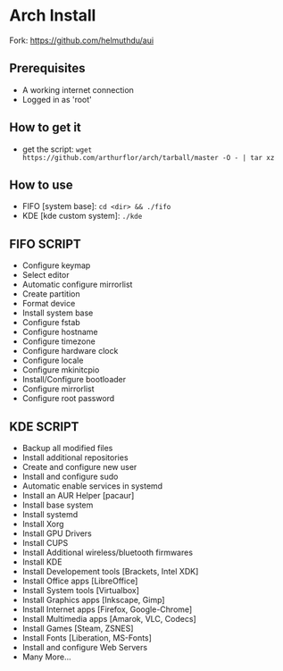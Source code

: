# Arch Install
Fork: https://github.com/helmuthdu/aui

## Prerequisites
- A working internet connection
- Logged in as 'root'

## How to get it
- get the script: `wget https://github.com/arthurflor/arch/tarball/master -O - | tar xz`

## How to use
- FIFO [system base]: `cd <dir> && ./fifo`
- KDE [kde custom system]: `./kde`

## FIFO SCRIPT
- Configure keymap
- Select editor
- Automatic configure mirrorlist
- Create partition
- Format device
- Install system base
- Configure fstab
- Configure hostname
- Configure timezone
- Configure hardware clock
- Configure locale
- Configure mkinitcpio
- Install/Configure bootloader
- Configure mirrorlist
- Configure root password

## KDE SCRIPT
- Backup all modified files
- Install additional repositories
- Create and configure new user
- Install and configure sudo
- Automatic enable services in systemd
- Install an AUR Helper [pacaur]
- Install base system
- Install systemd
- Install Xorg
- Install GPU Drivers
- Install CUPS
- Install Additional wireless/bluetooth firmwares
- Install KDE
- Install Developement tools [Brackets, Intel XDK]
- Install Office apps [LibreOffice]
- Install System tools [Virtualbox]
- Install Graphics apps [Inkscape, Gimp]
- Install Internet apps [Firefox, Google-Chrome]
- Install Multimedia apps [Amarok, VLC, Codecs]
- Install Games [Steam, ZSNES]
- Install Fonts [Liberation, MS-Fonts]
- Install and configure Web Servers
- Many More...

